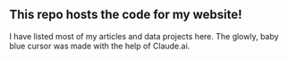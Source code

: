 ## This repo hosts the code for my website!
I have listed most of my articles and data projects here. 
The glowly, baby blue cursor was made with the help of Claude.ai. 
